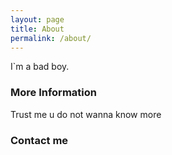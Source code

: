 ```yaml
---
layout: page
title: About
permalink: /about/
---
```


I`m a bad boy.

### More Information

Trust me u do not wanna know more

### Contact me

